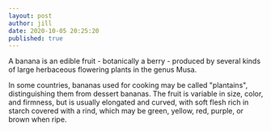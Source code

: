 ```yaml
---
layout: post
author: jill
date: 2020-10-05 20:25:20
published: true
---
```

A banana is an edible fruit - botanically a berry - produced by several kinds of large herbaceous flowering plants in the genus Musa.

In some countries, bananas used for cooking may be called "plantains", distinguishing them from dessert bananas. The fruit is variable in size, color, and firmness, but is usually elongated and curved, with soft flesh rich in starch covered with a rind, which may be green, yellow, red, purple, or brown when ripe.
